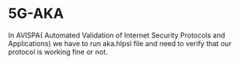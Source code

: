 # 5G-AKA
In AVISPA( Automated Validation of Internet Security Protocols and Applications) we have to run aka.hlpsl file and need to verify that our protocol is working fine or not.
